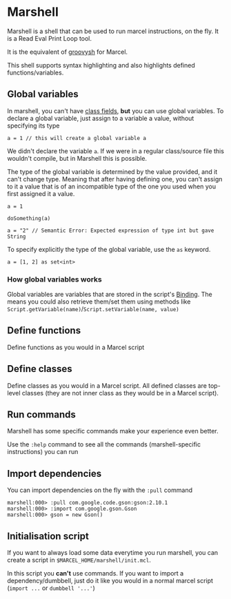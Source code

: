 # Marshell

Marshell is a shell that can be used to run marcel instructions, on the fly. It is
a Read Eval Print Loop tool.

It is the equivalent of [groovysh](https://groovy-lang.org/groovysh.html) for Marcel.

This shell supports syntax highlighting and also highlights defined functions/variables.

## Global variables
In marshell, you can't have [class fields](../../language-specification/source-file-structure/script.md#fields), **but** you can use global variables.
To declare a global variable, just assign to a variable a value, without specifying its type

```marcel
a = 1 // this will create a global variable a
```

We didn't declare the variable `a`. If we were in a regular class/source file this wouldn't compile, but in Marshell this is possible.

The type of the global variable is determined by the value provided, and it can't change type. Meaning that after having defining one, you can't assign to it
a value that is of an incompatible type of the one you used when you first assigned it a value.

```marcel
a = 1

doSomething(a)

a = "2" // Semantic Error: Expected expression of type int but gave String
```

To specify explicitly the type of the global variable, use the `as` keyword.

```marcel
a = [1, 2] as set<int>
```

### How global variables works
Global variables are variables that are stored in the script's [Binding](https://github.com/tambapps/marcel/blob/main/marcel-stdlib/src/main/java/marcel/lang/Binding.java). The means you could also
retrieve them/set them using methods like `Script.getVariable(name)`/`Script.setVariable(name, value)`


## Define functions

Define functions as you would in a Marcel script

## Define classes

Define classes as you would in a Marcel script. All defined classes are top-level classes (they
are not inner class as they would be in a Marcel script).

## Run commands

Marshell has some specific commands make your experience even better.

Use the `:help` command to see all the commands (marshell-specific instructions) you can run

## Import dependencies
You can import dependencies on the fly with the `:pull` command

```text
marshell:000> :pull com.google.code.gson:gson:2.10.1
marshell:000> :import com.google.gson.Gson
marshell:000> gson = new Gson()
```

## Initialisation script
If you want to always load some data everytime you run marshell, you can create a
script in `$MARCEL_HOME/marshell/init.mcl`.

In this script you **can't** use commands. If you want to import a dependency/dumbbell,
just do it like you would in a normal marcel script (`import ...` or `dumbbell '...'`)
